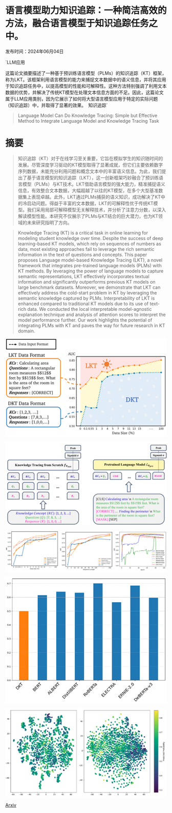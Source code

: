 # 语言模型助力知识追踪：一种简洁高效的方法，融合语言模型于知识追踪任务之中。

发布时间：2024年06月04日

`LLM应用

这篇论文摘要描述了一种基于预训练语言模型（PLMs）的知识追踪（KT）框架，称为LKT。该框架利用语言模型的能力来捕捉文本数据中的语义信息，并将其应用于知识追踪任务中，以提高模型的性能和可解释性。这种方法特别强调了利用文本数据的优势，并解决了传统KT模型在处理文本信息方面的不足。因此，这篇论文属于LLM应用类别，因为它展示了如何将大型语言模型应用于特定的实际问题（知识追踪）中，并取得了显著的效果。` `知识追踪`

> Language Model Can Do Knowledge Tracing: Simple but Effective Method to Integrate Language Model and Knowledge Tracing Task

# 摘要

> 知识追踪（KT）对于在线学习至关重要，它旨在模拟学生的知识随时间的发展。尽管深度学习驱动的KT模型取得了显著成就，但它们主要依赖数字序列数据，未能充分利用问题和概念文本中的丰富语义信息。为此，我们提出了基于语言模型的知识追踪（LKT），这一创新框架巧妙融合了预训练语言模型（PLMs）与KT技术。LKT借助语言模型的强大能力，精准捕捉语义信息，有效整合文本数据，大幅超越了以往的KT模型，在多个大型基准数据集上表现卓越。此外，LKT通过PLMs捕获的语义知识，成功解决了KT中的冷启动问题。得益于丰富的文本数据，LKT的可解释性优于传统KT模型。我们采用局部可解释模型无关解释技术，并分析了注意力分数，以深入解读模型性能。本研究不仅展示了PLMs与KT结合的巨大潜力，也为KT领域的未来研究指明了方向。

> Knowledge Tracing (KT) is a critical task in online learning for modeling student knowledge over time. Despite the success of deep learning-based KT models, which rely on sequences of numbers as data, most existing approaches fail to leverage the rich semantic information in the text of questions and concepts. This paper proposes Language model-based Knowledge Tracing (LKT), a novel framework that integrates pre-trained language models (PLMs) with KT methods. By leveraging the power of language models to capture semantic representations, LKT effectively incorporates textual information and significantly outperforms previous KT models on large benchmark datasets. Moreover, we demonstrate that LKT can effectively address the cold-start problem in KT by leveraging the semantic knowledge captured by PLMs. Interpretability of LKT is enhanced compared to traditional KT models due to its use of text-rich data. We conducted the local interpretable model-agnostic explanation technique and analysis of attention scores to interpret the model performance further. Our work highlights the potential of integrating PLMs with KT and paves the way for future research in KT domain.

![语言模型助力知识追踪：一种简洁高效的方法，融合语言模型于知识追踪任务之中。](../../../paper_images/2406.02893/x1.png)

![语言模型助力知识追踪：一种简洁高效的方法，融合语言模型于知识追踪任务之中。](../../../paper_images/2406.02893/x2.png)

![语言模型助力知识追踪：一种简洁高效的方法，融合语言模型于知识追踪任务之中。](../../../paper_images/2406.02893/x3.png)

![语言模型助力知识追踪：一种简洁高效的方法，融合语言模型于知识追踪任务之中。](../../../paper_images/2406.02893/cold_start_zero_shot_bigfont_2.png)

![语言模型助力知识追踪：一种简洁高效的方法，融合语言模型于知识追踪任务之中。](../../../paper_images/2406.02893/x5.png)

[Arxiv](https://arxiv.org/abs/2406.02893)